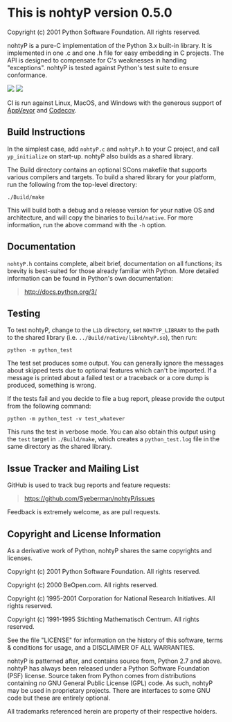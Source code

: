 This is nohtyP version 0.5.0
============================

Copyright (c) 2001 Python Software Foundation. All rights reserved.

nohtyP is a pure-C implementation of the Python 3.x built-in library. It is implemented in one .c
and one .h file for easy embedding in C projects. The API is designed to compensate for C's
weaknesses in handling "exceptions". nohtyP is tested against Python's test suite to ensure
conformance.

[![][AppVeyor badge]][AppVeyor log]
[![][Codecov badge]][Codecov project]

CI is run against Linux, MacOS, and Windows with the generous support of [AppVeyor] and [Codecov].


Build Instructions
------------------

In the simplest case, add `nohtyP.c` and `nohtyP.h` to your C project, and call `yp_initialize` on
start-up. nohtyP also builds as a shared library.

The Build directory contains an optional SCons makefile that supports various compilers and targets.
To build a shared library for your platform, run the following from the top-level directory:

    ./Build/make

This will build both a debug and a release version for your native OS and architecture, and will
copy the binaries to `Build/native`. For more information, run the above command with the `-h`
option.


Documentation
-------------

`nohtyP.h` contains complete, albeit brief, documentation on all functions; its brevity is
best-suited for those already familiar with Python. More detailed information can be found in
Python's own documentation:

> http://docs.python.org/3/


Testing
-------

To test nohtyP, change to the `Lib` directory, set `NOHTYP_LIBRARY` to the path to the shared
library (i.e. `../Build/native/libnohtyP.so`), then run:

    python -m python_test

The test set produces some output. You can generally ignore the messages about skipped tests due to
optional features which can't be imported. If a message is printed about a failed test or a
traceback or a core dump is produced, something is wrong.

If the tests fail and you decide to file a bug report, please provide the output from the following
command:

    python -m python_test -v test_whatever

This runs the test in verbose mode. You can also obtain this output using the `test` target in
`./Build/make`, which creates a `python_test.log` file in the same directory as the shared library.


Issue Tracker and Mailing List
------------------------------

GitHub is used to track bug reports and feature requests:

> https://github.com/Syeberman/nohtyP/issues

Feedback is extremely welcome, as are pull requests.


Copyright and License Information
---------------------------------

As a derivative work of Python, nohtyP shares the same copyrights and licenses.

Copyright (c) 2001 Python Software Foundation. All rights reserved.

Copyright (c) 2000 BeOpen.com. All rights reserved.

Copyright (c) 1995-2001 Corporation for National Research Initiatives. All rights reserved.

Copyright (c) 1991-1995 Stichting Mathematisch Centrum. All rights reserved.

See the file "LICENSE" for information on the history of this software, terms & conditions for
usage, and a DISCLAIMER OF ALL WARRANTIES.

nohtyP is patterned after, and contains source from, Python 2.7 and above. nohtyP has always been
released under a Python Software Foundation (PSF) license. Source taken from Python comes from
distributions containing *no* GNU General Public License (GPL) code. As such, nohtyP may be used in
proprietary projects. There are interfaces to some GNU code but these are entirely optional.

All trademarks referenced herein are property of their respective holders.


[AppVeyor badge]: https://ci.appveyor.com/api/projects/status/8t43r157h40vmfu6/branch/main?svg=true
[AppVeyor log]: https://ci.appveyor.com/project/Syeberman/nohtyp/branch/main
[AppVeyor]: http://ci.appveyor.com
[Codecov badge]: https://codecov.io/github/Syeberman/nohtyP/branch/main/graph/badge.svg?token=fYVEwGJz7W
[Codecov project]: https://app.codecov.io/github/Syeberman/nohtyP/tree/main
[Codecov]: https://about.codecov.io/
